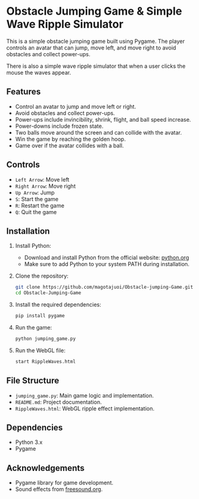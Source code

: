 # Obstacle Jumping Game & Simple Wave Ripple Simulator

This is a simple obstacle jumping game built using Pygame. The player controls an avatar that can jump, move left, and move right to avoid obstacles and collect power-ups. 

There is also a simple wave ripple simulator that when a user clicks the mouse the waves appear.

## Features

- Control an avatar to jump and move left or right.
- Avoid obstacles and collect power-ups.
- Power-ups include invincibility, shrink, flight, and ball speed increase.
- Power-downs include frozen state.
- Two balls move around the screen and can collide with the avatar.
- Win the game by reaching the golden hoop.
- Game over if the avatar collides with a ball.

## Controls

- `Left Arrow`: Move left
- `Right Arrow`: Move right
- `Up Arrow`: Jump
- `S`: Start the game
- `R`: Restart the game
- `Q`: Quit the game

## Installation

1. Install Python:
    - Download and install Python from the official website: [python.org](https://www.python.org/downloads/)
    - Make sure to add Python to your system PATH during installation.

2. Clone the repository:
    ```sh
    git clone https://github.com/magotajuoi/Obstacle-jumping-Game.git
    cd Obstacle-Jumping-Game
    ```

3. Install the required dependencies:
    ```sh
    pip install pygame
    ```

4. Run the game:
    ```sh
    python jumping_game.py
    ```

5. Run the WebGL file:
    ```sh
    start RippleWaves.html
    ```

## File Structure

- `jumping_game.py`: Main game logic and implementation.
- `README.md`: Project documentation.
- `RippleWaves.html`: WebGL ripple effect implementation.

## Dependencies

- Python 3.x
- Pygame


## Acknowledgements

- Pygame library for game development.
- Sound effects from [freesound.org](https://freesound.org).

